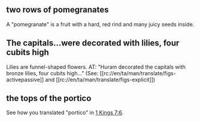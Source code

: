 ## two rows of pomegranates ##

A "pomegranate" is a fruit with a hard, red rind and many juicy seeds inside.

## The capitals...were decorated with lilies, four cubits high ##

Lilies are funnel-shaped flowers. AT: "Huram decorated the capitals with bronze lilies, four cubits high..." (See: [[rc://en/ta/man/translate/figs-activepassive]] and [[rc://en/ta/man/translate/figs-explicit]])

## the tops of the portico ##

See how you translated "portico" in [1 Kings 7:6](./06.md).